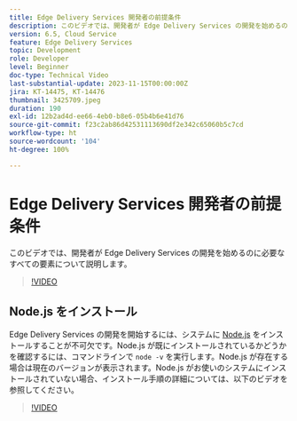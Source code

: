 ```yaml
---
title: Edge Delivery Services 開発者の前提条件
description: このビデオでは、開発者が Edge Delivery Services の開発を始めるのに必要なすべての要素について説明します。
version: 6.5, Cloud Service
feature: Edge Delivery Services
topic: Development
role: Developer
level: Beginner
doc-type: Technical Video
last-substantial-update: 2023-11-15T00:00:00Z
jira: KT-14475, KT-14476
thumbnail: 3425709.jpeg
duration: 190
exl-id: 12b2ad4d-ee66-4eb0-b8e6-05b4b6e41d76
source-git-commit: f23c2ab86d42531113690df2e342c65060b5c7cd
workflow-type: ht
source-wordcount: '104'
ht-degree: 100%

---
```


# Edge Delivery Services 開発者の前提条件

このビデオでは、開発者が Edge Delivery Services の開発を始めるのに必要なすべての要素について説明します。

>[!VIDEO](https://video.tv.adobe.com/v/3425709/?learn=on)

## Node.js をインストール

Edge Delivery Services の開発を開始するには、システムに [Node.js](https://nodejs.org) をインストールすることが不可欠です。Node.js が既にインストールされているかどうかを確認するには、コマンドラインで `node -v` を実行します。Node.js が存在する場合は現在のバージョンが表示されます。Node.js がお使いのシステムにインストールされていない場合、インストール手順の詳細については、以下のビデオを参照してください。

>[!VIDEO](https://video.tv.adobe.com/v/3425710/?learn=on)
